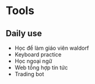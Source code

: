 # Tools

## Daily use

- Học để làm giáo viên waldorf
- Keyboard practice
- Học ngoại ngữ
- Web tổng hợp tin tức
- Trading bot
